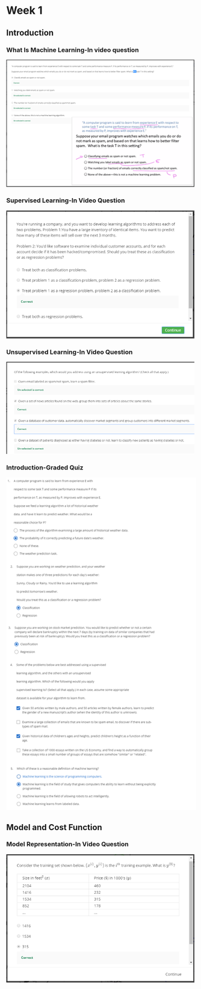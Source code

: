 # Week 1

## Introduction

### What Is Machine Learning-In video question
<img src="images/What Is Machine Learning- In Video Question.png" width="500">

### Supervised Learning-In Video Question
<img src="images/Supervised Learning-In Video Question.png" width="500">

### Unsupervised Learning-In Video Question
<img src="images/Unsupervised Learning-In Video Question.png" width="500">

### Introduction-Graded Quiz
<img src="images/Introduction-Graded Quiz.png" width="700">

## Model and Cost Function

### Model Representation-In Video Question

<img src="images/Model Representation-In Video Question.png" width="500">
